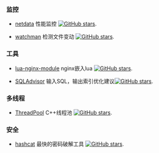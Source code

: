 ### 监控

* [netdata](https://github.com/netdata/netdata) 性能监控 [![GitHub stars](https://img.shields.io/github/stars/netdata/netdata.svg?style=social&label=Star&maxAge=2592000)](https://github.com/netdata/netdata).

* [watchman](https://github.com/facebook/watchman) 检测文件变动 [![GitHub stars](https://img.shields.io/github/stars/facebook/watchman.svg?style=social&label=Star&maxAge=2592000)](https://github.com/facebook/watchman).

### 工具

* [lua-nginx-module](https://github.com/openresty/lua-nginx-module) nginx嵌入lua [![GitHub stars](https://img.shields.io/github/stars/openresty/lua-nginx-module.svg?style=social&label=Star&maxAge=2592000)](https://github.com/openresty/lua-nginx-module).

* [SQLAdvisor](https://github.com/Meituan-Dianping/SQLAdvisor) 输入SQL，输出索引优化建议[![GitHub stars](https://img.shields.io/github/stars/Meituan-Dianping/SQLAdvisor.svg?style=social&label=Star&maxAge=2592000)](https://github.com/Meituan-Dianping/SQLAdvisor).

### 多线程

* [ThreadPool](https://github.com/progschj/ThreadPool) C++线程池 [![GitHub stars](https://img.shields.io/github/stars/progschj/ThreadPool.svg?style=social&label=Star&maxAge=2592000)](https://github.com/progschj/ThreadPool).


### 安全

* [hashcat](https://github.com/hashcat/hashcat) 最快的密码破解工具 [![GitHub stars](https://img.shields.io/github/stars/hashcat/hashcat.svg?style=social&label=Star&maxAge=2592000)](https://github.com/hashcat/hashcat).
